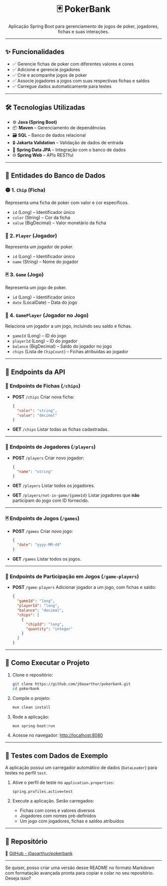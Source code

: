 <h1 align="center">🃏 PokerBank</h1>

<p align="center">Aplicação Spring Boot para gerenciamento de jogos de poker, jogadores, fichas e suas interações.</p>

---

## ✨ Funcionalidades

- ✅ Gerencie fichas de poker com diferentes valores e cores
- ✅ Adicione e gerencie jogadores
- ✅ Crie e acompanhe jogos de poker
- ✅ Associe jogadores a jogos com suas respectivas fichas e saldos
- ✅ Carregue dados automaticamente para testes

---

## 🛠️ Tecnologias Utilizadas

* ⚙️ **Java (Spring Boot)**
* 📦 **Maven** – Gerenciamento de dependências
* 🗃️ **SQL** – Banco de dados relacional
* 🔒 **Jakarta Validation** – Validação de dados de entrada
* 🧠 **Spring Data JPA** – Integração com o banco de dados
* 🌐 **Spring Web** – APIs RESTful

---

## 🧩 Entidades do Banco de Dados

### 🟡 1. `Chip` (Ficha)

Representa uma ficha de poker com valor e cor específicos.

* `id` (Long) – Identificador único
* `color` (String) – Cor da ficha
* `value` (BigDecimal) – Valor monetário da ficha

### 👤 2. `Player` (Jogador)

Representa um jogador de poker.

* `id` (Long) – Identificador único
* `name` (String) – Nome do jogador

### 🃏 3. `Game` (Jogo)

Representa um jogo de poker.

* `id` (Long) – Identificador único
* `date` (LocalDate) – Data do jogo

### 🤝 4. `GamePlayer` (Jogador no Jogo)

Relaciona um jogador a um jogo, incluindo seu saldo e fichas.

* `gameId` (Long) – ID do jogo
* `playerId` (Long) – ID do jogador
* `balance` (BigDecimal) – Saldo do jogador no jogo
* `chips` (Lista de `ChipCount`) – Fichas atribuídas ao jogador

---

## 🔗 Endpoints da API

### 🎨 **Endpoints de Fichas (`/chips`)**

* **POST** `/chips`
  Criar nova ficha:

  ```json
  {
    "color": "string",
    "value": "decimal"
  }
  ```

* **GET** `/chips`
  Listar todas as fichas cadastradas.

---

### 👥 **Endpoints de Jogadores (`/players`)**

* **POST** `/players`
  Criar novo jogador:

  ```json
  {
    "name": "string"
  }
  ```

* **GET** `/players`
  Listar todos os jogadores.

* **GET** `/players/not-in-game/{gameId}`
  Listar jogadores que **não** participam do jogo com ID fornecido.

---

### 🃏 **Endpoints de Jogos (`/games`)**

* **POST** `/games`
  Criar novo jogo:

  ```json
  {
    "date": "yyyy-MM-dd"
  }
  ```

* **GET** `/games`
  Listar todos os jogos.

---

### 🔄 **Endpoints de Participação em Jogos (`/game-players`)**

* **POST** `/game-players`
  Adicionar jogador a um jogo, com fichas e saldo:

  ```json
  {
    "gameId": "long",
    "playerId": "long",
    "balance": "decimal",
    "chips": [
      {
        "chipId": "long",
        "quantity": "integer"
      }
    ]
  }
  ```

---

## 🚀 Como Executar o Projeto

1. Clone o repositório:

   ```bash
   git clone https://github.com/j0aoarthur/pokerbank.git
   cd pokerbank
   ```

2. Compile o projeto:

   ```bash
   mvn clean install
   ```

3. Rode a aplicação:

   ```bash
   mvn spring-boot:run
   ```

4. Acesse no navegador:
   [http://localhost:8080](http://localhost:8080)

---

## 🧪 Testes com Dados de Exemplo

A aplicação possui um carregador automático de dados (`DataLoader`) para testes no perfil `test`.

1. Ative o perfil de teste no `application.properties`:

   ```properties
   spring.profiles.active=test
   ```

2. Execute a aplicação. Serão carregados:

    * Fichas com cores e valores diversos
    * Jogadores com nomes pré-definidos
    * Um jogo com jogadores, fichas e saldos atribuídos

---

## 📂 Repositório

🔗 [GitHub - j0aoarthur/pokerbank](https://github.com/j0aoarthur/pokerbank)

---

Se quiser, posso criar uma versão desse README no formato Markdown com formatação avançada pronta para copiar e colar no seu repositório. Deseja isso?
